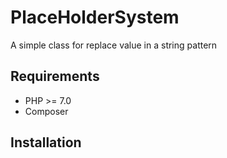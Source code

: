 # PlaceHolderSystem

A simple class for replace value in a string pattern


## Requirements

 - PHP >= 7.0
 - Composer

## Installation

